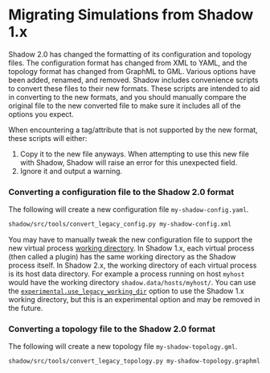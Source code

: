 # Migrating Simulations from Shadow 1.x

Shadow 2.0 has changed the formatting of its configuration and topology files.
The configuration format has changed from XML to YAML, and the topology format
has changed from GraphML to GML. Various options have been added, renamed, and
removed. Shadow includes convenience scripts to convert these files to their new
formats. These scripts are intended to aid in converting to the new formats, and
you should manually compare the original file to the new converted file to make
sure it includes all of the options you expect.

When encountering a tag/attribute that is not supported by the new format, these
scripts will either:

1. Copy it to the new file anyways. When attempting to use this new file with
   Shadow, Shadow will raise an error for this unexpected field.
2. Ignore it and output a warning.

### Converting a configuration file to the Shadow 2.0 format

The following will create a new configuration file `my-shadow-config.yaml`.

```bash
shadow/src/tools/convert_legacy_config.py my-shadow-config.xml
```

You may have to manually tweak the new configuration file to support the new
virtual process [working
directory](https://en.wikipedia.org/wiki/Working_directory). In Shadow 1.x, each
virtual process (then called a plugin) has the same working directory as the
Shadow process itself. In Shadow 2.x, the working directory of each virtual
process is its host data directory. For example a process running on host
`myhost` would have the working directory `shadow.data/hosts/myhost/`. You can
use the
[`experimental.use_legacy_working_dir`](shadow_config_options.md#experimentaluse_legacy_working_dir)
option to use the Shadow 1.x working directory, but this is an experimental
option and may be removed in the future.

### Converting a topology file to the Shadow 2.0 format

The following will create a new topology file `my-shadow-topology.gml`.

```bash
shadow/src/tools/convert_legacy_topology.py my-shadow-topology.graphml.xml > my-shadow-topology.gml
```
